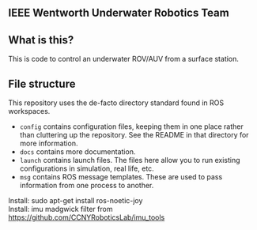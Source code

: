 ## IEEE Wentworth Underwater Robotics Team 

## What is this?
This is code to control an underwater ROV/AUV from a surface station. 

## File structure
This repository uses the de-facto directory standard found in ROS workspaces.

- `config` contains configuration files, keeping them in one place rather than cluttering up the repository. See the README in that directory for more information.
- `docs` contains more documentation.
- `launch` contains launch files. The files here allow you to run existing configurations in simulation, real life, etc.
- `msg` contains ROS message templates. These are used to pass information from one process to another.


Install: sudo apt-get install ros-noetic-joy  
Install: imu madgwick filter from https://github.com/CCNYRoboticsLab/imu_tools
